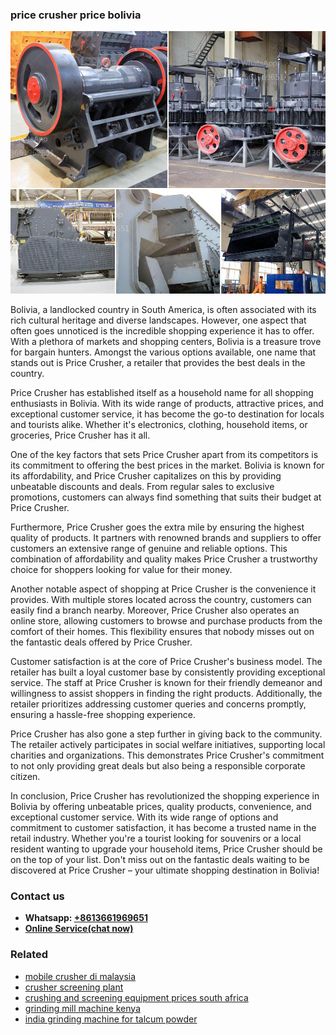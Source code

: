 <h3>price crusher price bolivia</h3><img src='1706767007.jpg' alt=''><p>Bolivia, a landlocked country in South America, is often associated with its rich cultural heritage and diverse landscapes. However, one aspect that often goes unnoticed is the incredible shopping experience it has to offer. With a plethora of markets and shopping centers, Bolivia is a treasure trove for bargain hunters. Amongst the various options available, one name that stands out is Price Crusher, a retailer that provides the best deals in the country.</p><p>Price Crusher has established itself as a household name for all shopping enthusiasts in Bolivia. With its wide range of products, attractive prices, and exceptional customer service, it has become the go-to destination for locals and tourists alike. Whether it's electronics, clothing, household items, or groceries, Price Crusher has it all.</p><p>One of the key factors that sets Price Crusher apart from its competitors is its commitment to offering the best prices in the market. Bolivia is known for its affordability, and Price Crusher capitalizes on this by providing unbeatable discounts and deals. From regular sales to exclusive promotions, customers can always find something that suits their budget at Price Crusher.</p><p>Furthermore, Price Crusher goes the extra mile by ensuring the highest quality of products. It partners with renowned brands and suppliers to offer customers an extensive range of genuine and reliable options. This combination of affordability and quality makes Price Crusher a trustworthy choice for shoppers looking for value for their money.</p><p>Another notable aspect of shopping at Price Crusher is the convenience it provides. With multiple stores located across the country, customers can easily find a branch nearby. Moreover, Price Crusher also operates an online store, allowing customers to browse and purchase products from the comfort of their homes. This flexibility ensures that nobody misses out on the fantastic deals offered by Price Crusher.</p><p>Customer satisfaction is at the core of Price Crusher's business model. The retailer has built a loyal customer base by consistently providing exceptional service. The staff at Price Crusher is known for their friendly demeanor and willingness to assist shoppers in finding the right products. Additionally, the retailer prioritizes addressing customer queries and concerns promptly, ensuring a hassle-free shopping experience.</p><p>Price Crusher has also gone a step further in giving back to the community. The retailer actively participates in social welfare initiatives, supporting local charities and organizations. This demonstrates Price Crusher's commitment to not only providing great deals but also being a responsible corporate citizen.</p><p>In conclusion, Price Crusher has revolutionized the shopping experience in Bolivia by offering unbeatable prices, quality products, convenience, and exceptional customer service. With its wide range of options and commitment to customer satisfaction, it has become a trusted name in the retail industry. Whether you're a tourist looking for souvenirs or a local resident wanting to upgrade your household items, Price Crusher should be on the top of your list. Don't miss out on the fantastic deals waiting to be discovered at Price Crusher – your ultimate shopping destination in Bolivia!</p><h3>Contact us</h3><ul><li><strong>Whatsapp:&nbsp;<a href="https://wa.me/8613661969651">+8613661969651</a></strong></li><li><a href="https://swt.shibang-china.com/?git&amp;zhl&amp;price crusher price bolivia"><strong>Online Service(chat now)</strong></a></li></ul><h3>Related</h3><ul><li><a href='mobile crusher di malaysia.md'>mobile crusher di malaysia</a></li><li><a href='crusher screening plant.md'>crusher screening plant</a></li><li><a href='crushing and screening equipment prices south africa.md'>crushing and screening equipment prices south africa</a></li><li><a href='grinding mill machine kenya.md'>grinding mill machine kenya</a></li><li><a href='india grinding machine for talcum powder.md'>india grinding machine for talcum powder</a></li></ul>